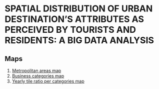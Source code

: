 # SPATIAL DISTRIBUTION OF URBAN DESTINATION’S ATTRIBUTES AS PERCEIVED BY TOURISTS AND RESIDENTS: A BIG DATA ANALYSIS



## Maps

1. [Metropolitan areas map](https://oromerob.github.io/spatial_distribution_tourist_perception/spatial_distribution_tourist_perception/320_data_cleaning/323_pre_metropolitan_areas_map/map/index.html)
1. [Business categories map](https://oromerob.github.io/spatial_distribution_tourist_perception/spatial_distribution_tourist_perception/320_data_cleaning/325_pre_business_categories_map/map/index.html)
1. [Yearly tile ratio per categories map](https://oromerob.github.io/spatial_distribution_tourist_perception/spatial_distribution_tourist_perception/330_data_processing/336_pre_dissimilarity_ratio_map/map/index.html)
